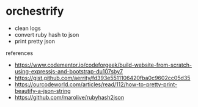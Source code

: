 # orchestrify

* clean logs
* convert ruby hash to json
* print pretty json


references
* https://www.codementor.io/codeforgeek/build-website-from-scratch-using-expressjs-and-bootstrap-du107sby7
* https://gist.github.com/aerrity/fd393e5511106420fba0c9602cc05d35
* https://ourcodeworld.com/articles/read/112/how-to-pretty-print-beautify-a-json-string
* https://github.com/marolive/rubyhash2json
